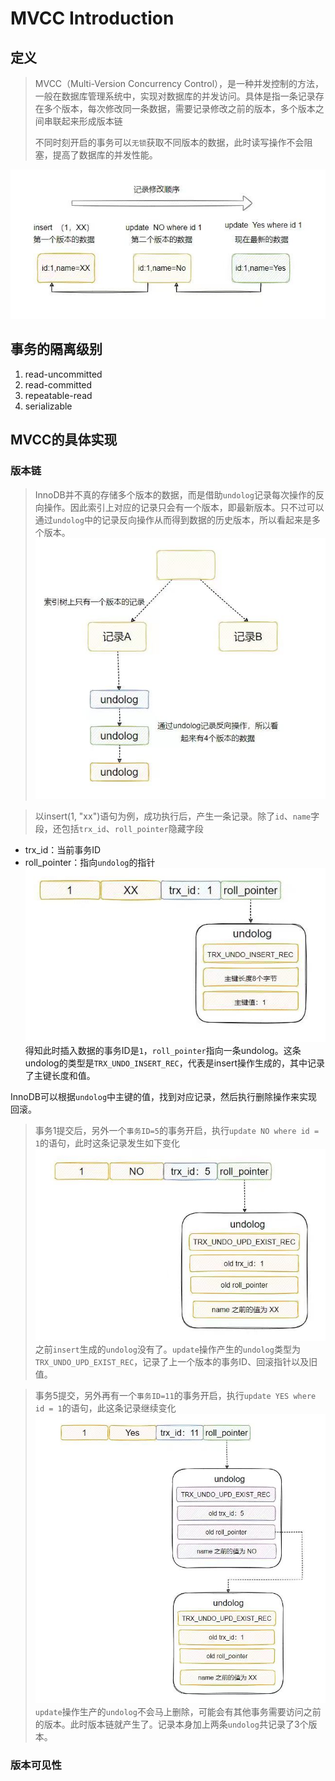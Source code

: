 # MVCC Introduction

## 定义
> MVCC（Multi-Version Concurrency Control），是一种并发控制的方法，一般在数据库管理系统中，实现对数据库的并发访问。具体是指一条记录存在多个版本，每次修改同一条数据，需要记录修改之前的版本，多个版本之间串联起来形成版本链
> 
> 不同时刻开启的事务可以`无锁`获取不同版本的数据，此时读写操作不会阻塞，提高了数据库的并发性能。

![mvcc_1](https://github.com/jiaojiaodamowang/sutra-repository/blob/main/database/mysql/resource/mvcc_intro_1.jpg)

## 事务的隔离级别
1. read-uncommitted
2. read-committed
3. repeatable-read
4. serializable

## MVCC的具体实现
### 版本链
> InnoDB并不真的存储多个版本的数据，而是借助`undolog`记录每次操作的反向操作。因此索引上对应的记录只会有一个版本，即最新版本。只不过可以通过`undolog`中的记录反向操作从而得到数据的历史版本，所以看起来是多个版本。
![mvcc_2](https://github.com/jiaojiaodamowang/sutra-repository/blob/main/database/mysql/resource/mvcc_intro_2.jpg)

> 以insert(1, "xx")语句为例，成功执行后，产生一条记录。除了`id`、`name`字段，还包括`trx_id`、`roll_pointer`隐藏字段
- trx_id：当前事务ID
- roll_pointer：指向`undolog`的指针
![mvcc_3](https://github.com/jiaojiaodamowang/sutra-repository/blob/main/database/mysql/resource/mvcc_intro_3.jpg)
得知此时插入数据的事务ID是`1`，`roll_pointer`指向一条undolog。这条undolog的类型是`TRX_UNDO_INSERT_REC`，代表是insert操作生成的，其中记录了主键长度和值。

InnoDB可以根据`undolog`中主键的值，找到对应记录，然后执行删除操作来实现回滚。

> 事务1提交后，另外一个`事务ID=5`的事务开启，执行`update NO where id = 1`的语句，此时这条记录发生如下变化
![mvcc_4](https://github.com/jiaojiaodamowang/sutra-repository/blob/main/database/mysql/resource/mvcc_intro_4.jpg)
之前`insert`生成的`undolog`没有了。`update`操作产生的`undolog`类型为`TRX_UNDO_UPD_EXIST_REC`，记录了上一个版本的事务ID、回滚指针以及旧值。

> 事务5提交，另外再有一个`事务ID=11`的事务开启，执行`update YES where id = 1`的语句，此这条记录继续变化
![mvcc_5](https://github.com/jiaojiaodamowang/sutra-repository/blob/main/database/mysql/resource/mvcc_intro_5.jpg)
`update`操作生产的`undolog`不会马上删除，可能会有其他事务需要访问之前的版本。此时版本链就产生了。记录本身加上两条`undolog`共记录了3个版本。

### 版本可见性 